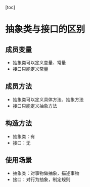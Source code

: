 [toc]

# 抽象类与接口的区别

## 成员变量

- 抽象类可以定义变量、常量
- 接口只能定义常量

## 成员方法

- 抽象类可以定义具体方法、抽象方法
- 接口只能定义抽象方法

## 构造方法

- 抽象类：有
- 接口：无

## 使用场景

- 抽象类：对事物做抽象，描述事物
- 接口：对行为抽象，制定规则